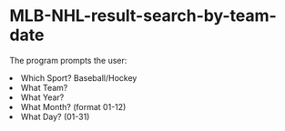 # MLB-NHL-result-search-by-team-date
The program prompts the user:
<li>Which Sport? Baseball/Hockey</li>
<li>What Team?</li>
<li>What Year?</li>
<li>What Month? (format 01-12)</li>
<li>What Day? (01-31)</li>
